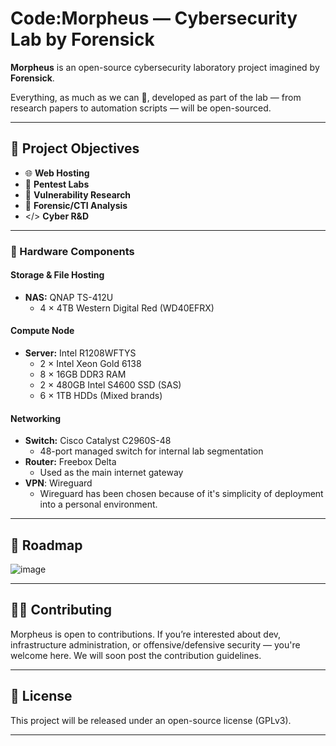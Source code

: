 # Code:Morpheus — Cybersecurity Lab by Forensick

**Morpheus** is an open-source cybersecurity laboratory project imagined by **Forensick**.

Everything, as much as we can 🙂, developed as part of the lab — from research papers to automation scripts — will be open-sourced.

---

## 🚀 Project Objectives

- 🌐 **Web Hosting**  
- 🧪 **Pentest Labs**  
- 🐞 **Vulnerability Research**
- 🔎 **Forensic/CTI Analysis**
- </> **Cyber R&D**

---

### 🔧 Hardware Components

#### **Storage & File Hosting**
- **NAS:** QNAP TS-412U  
  - 4 × 4TB Western Digital Red (WD40EFRX)

#### **Compute Node**
- **Server:** Intel R1208WFTYS  
  - 2 × Intel Xeon Gold 6138  
  - 8 × 16GB DDR3 RAM  
  - 2 × 480GB Intel S4600 SSD (SAS)  
  - 6 × 1TB HDDs (Mixed brands)

#### **Networking**
- **Switch:** Cisco Catalyst C2960S-48  
  - 48-port managed switch for internal lab segmentation
- **Router:** Freebox Delta  
  - Used as the main internet gateway
- **VPN**: Wireguard
  - Wireguard has been chosen because of it's simplicity of deployment into a personal environment.

---

## 🧭 Roadmap

![image](https://github.com/user-attachments/assets/3977fd77-05a8-4df8-b77b-66bc7e9a514c)

---

## 🧑‍💻 Contributing

Morpheus is open to contributions. If you’re interested about dev, infrastructure administration, or offensive/defensive security — you're welcome here. We will soon post the contribution guidelines.

---

## 📜 License

This project will be released under an open-source license (GPLv3).

---
